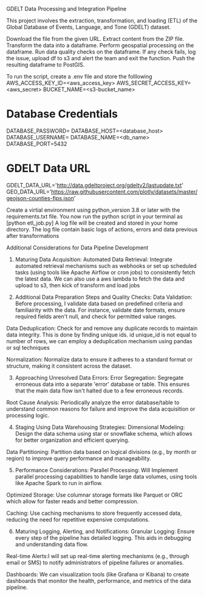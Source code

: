 
GDELT Data Processing and Integration Pipeline

This project involves the extraction, transformation, and loading (ETL) of the Global Database of Events, Language, and Tone (GDELT) dataset.

Download the file from the given URL.
Extract content from the ZIP file.
Transform the data into a dataframe.
Perform geospatial processing on the dataframe.
Run data quality checks on the dataframe. If any check fails, log the issue, upload df to s3 and alert the team and exit the function.
Push the resulting dataframe to PostGIS.


To run the script, create a .env file and store the folllowing
AWS_ACCESS_KEY_ID=<aws_access_key>
AWS_SECRET_ACCESS_KEY=<aws_secret>
BUCKET_NAME=<s3-bucket_name>
# Database Credentials
DATABASE_PASSWORD=<password>
DATABASE_HOST=<database_host>
DATABASE_USERNAME=<username>
DATABASE_NAME=<db_name>
DATABASE_PORT=5432
        
# GDELT Data URL
GDELT_DATA_URL='http://data.gdeltproject.org/gdeltv2/lastupdate.txt'
GEO_DATA_URL='https://raw.githubusercontent.com/plotly/datasets/master/geojson-counties-fips.json'

Create a virtial environment using python_version 3.8 or later with the requirements.txt file. You now run the python script in your terminal as [python etl_job.py]
A log file will be created and stored in your home directory. The log file contain basic logs of actions, errors and data previous after transformations





Additional Considerations for Data Pipeline Development

1. Maturing Data Acquisition:
Automated Data Retrieval: Integrate automated retrieval mechanisms such as webhooks or set up scheduled tasks (using tools like Apache Airflow or cron jobs) to consistently fetch the latest data. We can also use a aws lambda to fetch the data and upload to s3, then kick of transform and load jobs


2. Additional Data Preparation Steps and Quality Checks:
Data Validation: Before processing, I validate data based on predefined criteria and familiairity with the data. For instance, validate date formats, ensure required fields aren't null, and check for permitted value ranges.

Data Deduplication: Check for and remove any duplicate records to maintain data integrity. This is done by finding unique ids. id unique_id is not equal to number of rows, we can employ a deduplication mechanism using 
pandas or sql techniques

Normalization: Normalize data to ensure it adheres to a standard format or structure, making it consistent across the dataset.

3. Approaching Unresolved Data Errors:
Error Segregation: Segregate erroneous data into a separate 'error' database or table. This ensures that the main data flow isn't halted due to a few erroneous records.

Root Cause Analysis: Periodically analyze the error database/table to understand common reasons for failure and improve the data acquisition or processing logic.


4. Staging Using Data Warehousing Strategies:
Dimensional Modeling: Design the data schema using star or snowflake schema, which allows for better organization and efficient querying.


Data Partitioning: Partition data based on logical divisions (e.g., by month or region) to improve query performance and manageability.

5. Performance Considerations:
Parallel Processing: Will Implement parallel processing capabilities to handle large data volumes, using tools like Apache Spark  to run in airflow.

Optimized Storage: Use columnar storage formats like Parquet or ORC which allow for faster reads and better compression.

Caching: Use caching mechanisms to store frequently accessed data, reducing the need for repetitive expensive computations.

6. Maturing Logging, Alerting, and Notifications:
Granular Logging: Ensure every step of the pipeline has detailed logging. This aids in debugging and understanding data flow.

Real-time Alerts:I will set up real-time alerting mechanisms (e.g., through email or SMS) to notify administrators of pipeline failures or anomalies.

Dashboards: We can visualization tools (like Grafana or Kibana) to create dashboards that monitor the health, performance, and metrics of the data pipeline.






